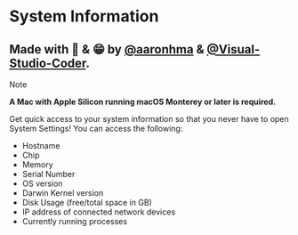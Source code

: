 # System Information

## Made with 💖 & 😁 by [@aaronhma](https://github.com/aaronhma) & [@Visual-Studio-Coder](https://github.com/Visual-Studio-Coder).

> [!NOTE]
> **A Mac with Apple Silicon running macOS Monterey or later is required.**

Get quick access to your system information so that you never have to open System Settings! You can access the following:

- Hostname
- Chip
- Memory
- Serial Number
- OS version
- Darwin Kernel version
- Disk Usage (free/total space in GB)
- IP address of connected network devices
- Currently running processes
